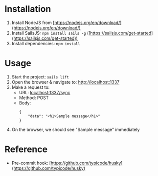 # Installation
1. Install NodeJS from [https://nodejs.org/en/download/](https://nodejs.org/en/download/)
1. Install SailsJS: `npm install sails -g` ([https://sailsjs.com/get-started](https://sailsjs.com/get-started))
1. Install dependencies: `npm install`

# Usage
1. Start the project: `sails lift`
1. Open the browser & navigate to: [http://localhost:1337](http://localhost:1337)
1. Make a request to:
    - URL: [localhost:1337/sync](localhost:1337/sync)
    - Method: POST
    - Body:
        ```
        {
            "data": "<h1>Sample message</h1>"
        }
        ```
1. On the browser, we should see "Sample message" immediately

# Reference
- Pre-commit hook: [https://github.com/typicode/husky](https://github.com/typicode/husky)